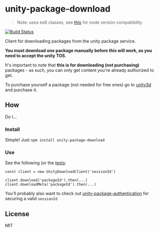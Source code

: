 # unity-package-download

> Note: uses es6 classes, see [this](http://node.green/#ES2015-functions-class) for node version compatibility

[![Build Status](https://travis-ci.org/bengreenier/unity-package-download.svg?branch=master)](https://travis-ci.org/bengreenier/unity-package-download)

Client for downloading packages from the unity package service. 

__You must download one package manually before this will work, as you need to accept the unity TOS__.

It's important to note that __this is for downloading (not purchasing)__ packages -
as such, you can only get content you're already authorized to get.

To purchase yourself a package (not needed for free ones) go to [unity3d](https://www.assetstore.unity3d.com)
and purchase it.

## How

Do I...

### Install

Simple! Just `npm install unity-package-download`

### Use

See the following (or the [tests](./test/basic.js):

```
const client = new UnityDownloadClient('sessionId')

client.download('packageId').then(...)
client.downloadMeta('packageId').then(...)
```

You'll probably also want to check out [unity-package-authentication](https://github.com/bengreenier/unity-package-authentication)
for securing a valid `sessionId`

## License

MIT
